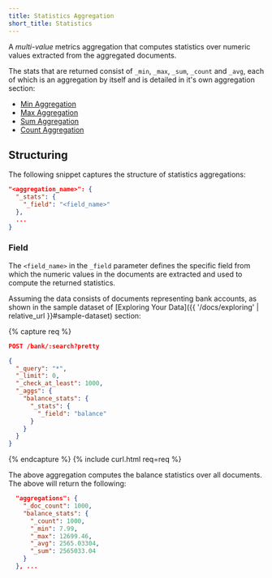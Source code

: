 ```yaml
---
title: Statistics Aggregation
short_title: Statistics
---
```


A _multi-value_ metrics aggregation that computes statistics over numeric values
extracted from the aggregated documents.

The stats that are returned consist of `_min`, `_max`, `_sum`, `_count` and
`_avg`, each of which is an aggregation by itself and is detailed in it's own
aggregation section:

* [Min Aggregation](min-aggregation)
* [Max Aggregation](max-aggregation)
* [Sum Aggregation](sum-aggregation)
* [Count Aggregation](count-aggregation)


## Structuring

The following snippet captures the structure of statistics aggregations:

```json
"<aggregation_name>": {
  "_stats": {
    "_field": "<field_name>"
  },
  ...
}
```

### Field

The `<field_name>` in the `_field` parameter defines the specific field from
which the numeric values in the documents are extracted and used to compute the
returned statistics.

Assuming the data consists of documents representing bank accounts, as shown in
the sample dataset of [Exploring Your Data]({{ '/docs/exploring' | relative_url }}#sample-dataset)
section:

{% capture req %}

```json
POST /bank/:search?pretty

{
  "_query": "*",
  "_limit": 0,
  "_check_at_least": 1000,
  "_aggs": {
    "balance_stats": {
      "_stats": {
        "_field": "balance"
      }
    }
  }
}
```
{% endcapture %}
{% include curl.html req=req %}

The above aggregation computes the balance statistics over all documents. The
above will return the following:


```json
  "aggregations": {
    "_doc_count": 1000,
    "balance_stats": {
      "_count": 1000,
      "_min": 7.99,
      "_max": 12699.46,
      "_avg": 2565.03304,
      "_sum": 2565033.04
    }
  }, ...
```
